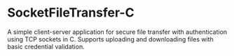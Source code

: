 # SocketFileTransfer-C
A simple client-server application for secure file transfer with authentication using TCP sockets in C. Supports uploading and downloading files with basic credential validation.

